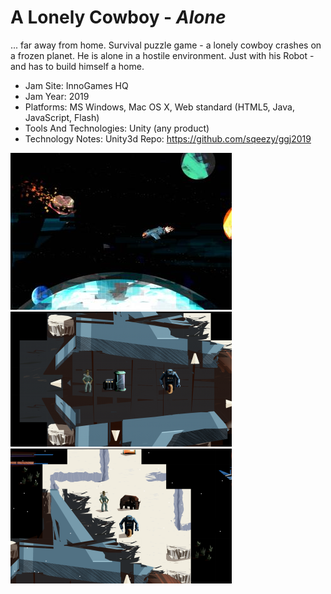 # A Lonely Cowboy - *Alone*

... far away from home. Survival puzzle game - a lonely cowboy crashes on a frozen planet. He is alone in a hostile environment. Just with his Robot - and has to build himself a home.

- Jam Site: InnoGames HQ
- Jam Year: 2019
- Platforms: MS Windows, Mac OS X, Web standard (HTML5, Java, JavaScript, Flash)
- Tools And Technologies: Unity (any product)
- Technology Notes: Unity3d Repo: https://github.com/sqeezy/ggj2019

![Screen 01](/raw/screen01.jpg)
![Screen 02](/raw/screen02.png)
![Screen 04](/raw/screen04.png)

